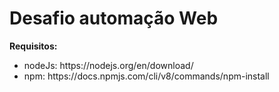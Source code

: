 <h1> Desafio automação Web</h1>

**Requisitos:**
<ul>
  <li>nodeJs: https://nodejs.org/en/download/</li>
  <li>npm: https://docs.npmjs.com/cli/v8/commands/npm-install</li>
</ul>
